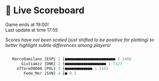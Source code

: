 # 🚩 Live Scoreboard
Game ends at 19:00!      
Last update at time 17:55      

*Scores have not been scaled (just shifted to be positive for plotting) to better highlight subtle differences among players!*    
```R

   MarcoDamilano [ESP] 1 ┤■■■■■■■■■■■■■■■■■■■■■■ 2.1468   
       Giuliamzz [DNK] 2 ┤■■■■■■■■■■■■■■■■■■ 1.7127       
     eTTore00000 [POL] 3 ┤■■■■■■■■■■■■ 1.2143             
        Fede_Mor [SVN] 4 ┤■ 0.1                           

```
